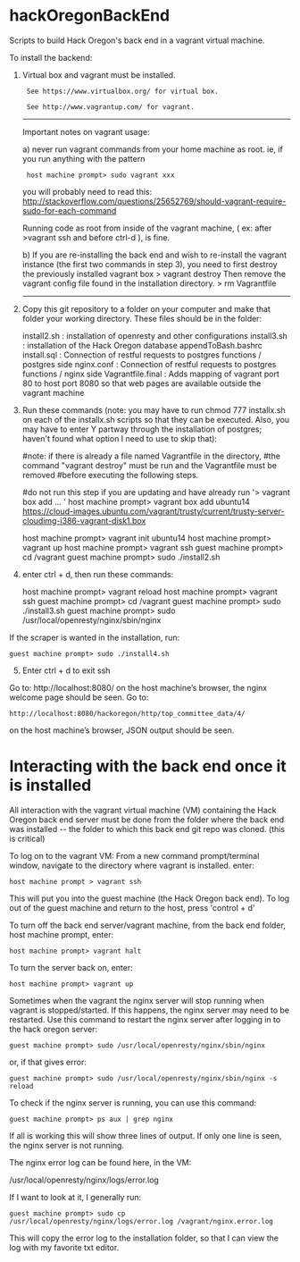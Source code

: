 hackOregonBackEnd
=================

Scripts to build Hack Oregon's back end in a vagrant virtual machine.

To install the backend:

1) Virtual box and vagrant must be installed.

		See https://www.virtualbox.org/ for virtual box.
	
		See http://www.vagrantup.com/ for vagrant.
		
	-----------------------
	Important notes on vagrant usage:
	
	a) never run vagrant commands from your home machine as root. 
	ie, if you run anything with the pattern 
	
		host machine prompt> sudo vagrant xxx
		
	you will probably need to read this: http://stackoverflow.com/questions/25652769/should-vagrant-require-sudo-for-each-command
	
	Running code as root from inside of the vagrant machine, ( ex: after >vagrant ssh and before ctrl-d ), is fine. 
	
	b) If you are re-installing the back end and wish to re-install the vagrant instance 
	(the first two commands in step 3), you need to first destroy the previously installed vagrant box
		> vagrant destroy
	Then remove the vagrant config file found in the installation directory. 
		> rm Vagrantfile

	-----------------------
2) Copy this git repository to a folder on your computer and make that folder your working directory.
These files should be in the folder:

	install2.sh : installation of openresty and other configurations
	install3.sh : installation of the Hack Oregon database
	appendToBash.bashrc
	install.sql : Connection of restful requests to postgres functions / postgres side
	nginx.conf : Connection of restful requests to postgres functions / nginx side
	Vagrantfile.final : Adds mapping of vagrant port 80 to host port 8080 so that web pages are available outside the vagrant machine
	
3) Run these commands (note: you may have to run chmod 777 installx.sh on each of the installx.sh scripts so that they can be executed. Also, you may have to enter Y partway through the installation of postgres; haven't found what option I need to use to skip that):

	#note: if there is already a file named Vagrantfile in the directory, 
	#the command "vagrant destroy" must be run and the Vagrantfile must be removed 
	#before executing the following steps.
	
	#do not run this step if you are updating and have already run '> vagrant box add ... '
	host machine prompt> vagrant box add ubuntu14 https://cloud-images.ubuntu.com/vagrant/trusty/current/trusty-server-cloudimg-i386-vagrant-disk1.box
	
	host machine prompt> vagrant init ubuntu14
	host machine prompt> vagrant up
	host machine prompt> vagrant ssh
	guest machine prompt> cd /vagrant
	guest machine prompt> sudo ./install2.sh

4) enter ctrl + d, then run these commands:
	
	host machine prompt> vagrant reload
	host machine prompt> vagrant ssh
	guest machine prompt> cd /vagrant
	guest machine prompt> sudo ./install3.sh
	guest machine prompt> sudo /usr/local/openresty/nginx/sbin/nginx

If the scraper is wanted in the installation, run:

	guest machine prompt> sudo ./install4.sh
	
5) Enter ctrl + d to exit ssh

Go to:
	http://localhost:8080/ 
on the host machine’s browser, the nginx welcome page should be seen.
Go to:

	http://localhost:8080/hackoregon/http/top_committee_data/4/
	
on the host machine’s browser,  JSON output should be seen. 


Interacting with the back end once it is installed
=================
All interaction with the vagrant virtual machine (VM) containing the Hack Oregon back end server must be done from the folder where the back end was installed -- the folder to which this back end git repo was cloned. (this is critical)

To log on to the vagrant VM: 
From a new command prompt/terminal window, navigate to the directory where vagrant is installed. 
enter:

	host machine prompt > vagrant ssh
	
This will put you into the guest machine (the Hack Oregon back end). 
To log out of the guest machine and return to the host, press 'control + d'

To turn off the back end server/vagrant machine, from the back end folder, host machine prompt, enter:

	host machine prompt> vagrant halt

To turn the server back on, enter:

	host machine prompt> vagrant up

Sometimes when the vagrant the nginx server will stop running when vagrant is stopped/started. If this happens, the nginx server may need to be restarted. Use this command to restart the nginx server after logging in to the hack oregon server:

	guest machine prompt> sudo /usr/local/openresty/nginx/sbin/nginx 

or, if that gives error:

	guest machine prompt> sudo /usr/local/openresty/nginx/sbin/nginx -s reload

To check if the nginx server is running, you can use this command:

	guest machine prompt> ps aux | grep nginx

If all is working this will show three lines of output. If only one line is seen, the nginx server is not running.

The nginx error log can be found here, in the VM:

/usr/local/openresty/nginx/logs/error.log

If I want to look at it, I generally run:

	guest machine prompt> sudo cp /usr/local/openresty/nginx/logs/error.log /vagrant/nginx.error.log

This will copy the error log to the installation folder, so that I can view the log with my favorite txt editor. 



